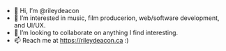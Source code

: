 - 👋 Hi, I’m @rileydeacon
- 👀 I’m interested in music, film producerion, web/software development, and UI/UX.
- 💞️ I’m looking to collaborate on anything I find interesting.
- 📫 Reach me at https://rileydeacon.ca :)
